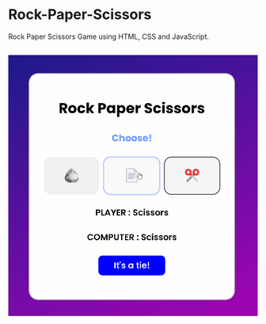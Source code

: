 # Rock-Paper-Scissors
Rock Paper Scissors Game using HTML, CSS and JavaScript.



<div style="text-align: center;padding-top: 15px;";>
    <img src="Images/RPS.gif">
</div>